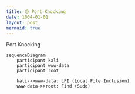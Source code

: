 ```yaml
---
title: 🟡 Port Knocking
date: 1004-01-01
layout: post
mermaid: true
---
```


Port Knocking

```mermaid
sequenceDiagram
    participant kali
    participant www-data
    participant root
    
    kali->>www-data: LFI (Local File Inclusion)
    www-data->>root: Find (Sudo)
```
